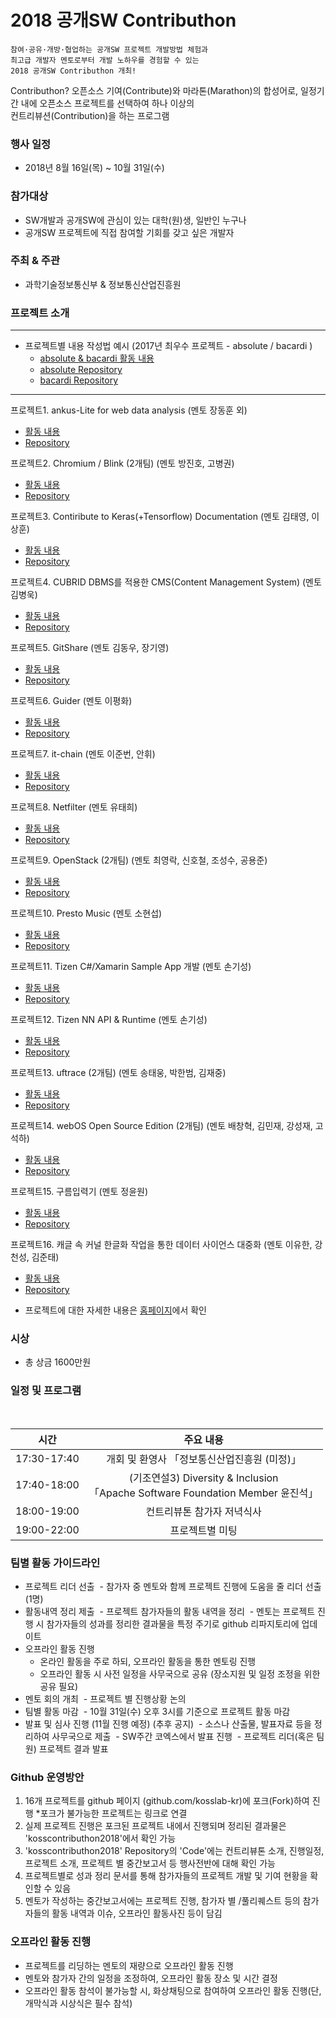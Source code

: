# 2018 공개SW Contributhon

	참여·공유·개방·협업하는 공개SW 프로젝트 개발방법 체험과 
	최고급 개발자 멘토로부터 개발 노하우를 경험할 수 있는
	2018 공개SW Contributhon 개최!

Contributhon?
오픈소스 기여(Contribute)와 마라톤(Marathon)의 합성어로, 일정기간 내에 오픈소스 프로젝트를 선택하여
하나 이상의 <br>컨트리뷰션(Contribution)을 하는 프로그램 

### 행사 일정
* 2018년 8월 16일(목) ~ 10월 31일(수)

### 참가대상
* SW개발과 공개SW에 관심이 있는 대학(원)생, 일반인 누구나
* 공개SW 프로젝트에 직접 참여할 기회를 갖고 싶은 개발자

### 주최 & 주관
* 과학기술정보통신부 & 정보통신산업진흥원

### 프로젝트 소개

----------------------------------------------------------------------------------------------------
* 프로젝트별 내용 작성법 예시 (2017년 최우수 프로젝트 - absolute / bacardi )
  - [absolute & bacardi 활동 내용](https://github.com/kosslab-kr/kosscontributhon2017/blob/master/activities/absolute.md)
  - [absolute Repository](https://github.com/lunchclass/absolute)
  - [bacardi Repository](https://github.com/lunchclass/bacardi)
----------------------------------------------------------------------------------------------------

프로젝트1. ankus-Lite for web data analysis (멘토 장동훈 외)
  - [활동 내용](https://....................................................)
  - [Repository](https://....................................................)

프로젝트2. Chromium / Blink (2개팀) (멘토 방진호, 고병권)
  - [활동 내용](https://....................................................)
  - [Repository](https://....................................................)

프로젝트3. Contiribute to Keras(+Tensorflow) Documentation (멘토 김태영, 이상훈)
  - [활동 내용](https://....................................................)
  - [Repository](https://....................................................)

프로젝트4. CUBRID DBMS를 적용한 CMS(Content Management System) (멘토 김병욱)
  - [활동 내용](https://....................................................)
  - [Repository](https://....................................................)

프로젝트5. GitShare (멘토 김동우, 장기영)
  - [활동 내용](https://....................................................)
  - [Repository](https://....................................................)

프로젝트6. Guider (멘토 이평화)
  - [활동 내용](https://....................................................)
  - [Repository](https://github.com/iipeace/guider)

프로젝트7. it-chain (멘토 이준번, 안휘)
  - [활동 내용](https://....................................................)
  - [Repository](https://github.com/it-chain/engine)

프로젝트8. Netfilter (멘토 유태희)
  - [활동 내용](https://....................................................)
  - [Repository](https://....................................................)

프로젝트9. OpenStack (2개팀) (멘토 최영락, 신호철, 조성수, 공용준)
  - [활동 내용](https://....................................................)
  - [Repository](https://....................................................)

프로젝트10. Presto Music (멘토 소현섭)
  - [활동 내용](https://....................................................)
  - [Repository](https://....................................................)

프로젝트11. Tizen C#/Xamarin Sample App 개발 (멘토 손기성)
  - [활동 내용](https://....................................................)
  - [Repository](https://....................................................)

프로젝트12. Tizen NN API & Runtime (멘토 손기성)
  - [활동 내용](https://....................................................)
  - [Repository](https://....................................................)
  
프로젝트13. uftrace (2개팀) (멘토 송태웅, 박한범, 김재중)
  - [활동 내용](https://....................................................)
  - [Repository](https://....................................................)
  
프로젝트14. webOS Open Source Edition (2개팀) (멘토 배창혁, 김민재, 강성재, 고석하)
  - [활동 내용](https://....................................................)
  - [Repository](http://github.com/webosose)

프로젝트15. 구름입력기 (멘토 정윤원)
  - [활동 내용](https://....................................................)
  - [Repository](https://github.com/gureum/gureum/)
  
프로젝트16. 캐글 속 커널 한글화 작업을 통한 데이터 사이언스 대중화 (멘토 이유한, 강천성, 김준태)
  - [활동 내용](https://....................................................)
  - [Repository](https://....................................................)

* 프로젝트에 대한 자세한 내용은 [홈페이지](https://contributhon.kr/project)에서 확인


### 시상

* 총 상금 1600만원

### 일정 및 프로그램


<table>
    <thead>
        <tr>
            <th align="center">시간</th>
            <th align="center">주요 내용</th>
        </tr>
    </thead>
    <tbody>
    <tr>
      <td align="center">17:30-17:40</td>
      <td align="center">개회 및 환영사  「정보통신산업진흥원 (미정)」</td>
    </tr>
    <tr>
      <td align="center">17:40-18:00</td>
      <td align="center">(기조연설3) Diversity & Inclusion <br> 「Apache Software Foundation Member 윤진석」 </td>
    </tr>
    <tr>
      <td align="center">18:00-19:00</td>
      <td align="center">컨트리뷰톤 참가자 저녁식사</td>
    </tr>
    <tr>
      <td align="center">19:00-22:00</td>
      <td align="center">프로젝트별 미팅</td>
    </tr>
</table>

### 팀별 활동 가이드라인
* 프로젝트 리더 선출
  - 참가자 중 멘토와 함께 프로젝트 진행에 도움을 줄 리더 선출(1명)
* 활동내역 정리 제출
  - 프로젝트 참가자들의 활동 내역을 정리
  - 멘토는 프로젝트 진행 시 참가자들의 성과를 정리한 결과물을 특정 주기로 github 리파지토리에 업데이트
* 오프라인 활동 진행
  - 온라인 활동을 주로 하되, 오프라인 활동을 통한 멘토링 진행
  - 오프라인 활동 시 사전 일정을 사무국으로 공유 (장소지원 및 일정 조정을 위한 공유 필요)
* 멘토 회의 개최
  - 프로젝트 별 진행상황 논의
* 팀별 활동 마감
  - 10월 31일(수) 오후 3시를 기준으로 프로젝트 활동 마감
* 발표 및 심사 진행 (11월 진행 예정) (추후 공지)
  - 소스나 산출물, 발표자료 등을 정리하여 사무국으로 제출
  - SW주간 코엑스에서 발표 진행
  - 프로젝트 리더(혹은 팀원) 프로젝트 결과 발표

### Github 운영방안
1. 16개 프로젝트를 github 페이지 (github.com/kosslab-kr)에 포크(Fork)하여 진행
  *포크가 불가능한 프로젝트는 링크로 연결
2. 실제 프로젝트 진행은 포크된 프로젝트 내에서 진행되며 정리된 결과물은 'kosscontributhon2018'에서 확인 가능
3. 'kosscontributhon2018' Repository의 'Code'에는 컨트리뷰톤 소개, 진행일정, 프로젝트 소개, 프로젝트 별 중간보고서 등 행사전반에 대해 확인 가능
4. 프로젝트별로 성과 정리 문서를 통해 참가자들의 프로젝트 개발 및 기여 현황을 확인할 수 있음
5. 멘토가 작성하는 중간보고서에는 프로젝트 진행, 참가자 별 /풀리퀘스트 등의 참가자들의 활동 내역과 이슈, 오프라인 활동사진 등이 담김

### 오프라인 활동 진행
* 프로젝트를 리딩하는 멘토의 재량으로 오프라인 활동 진행
* 멘토와 참가자 간의 일정을 조정하여, 오프라인 활동 장소 및 시간 결정
* 오프라인 활동 참석이 불가능할 시, 화상채팅으로 참여하여 오프라인 활동 진행(단, 개막식과 시상식은 필수 참석)
